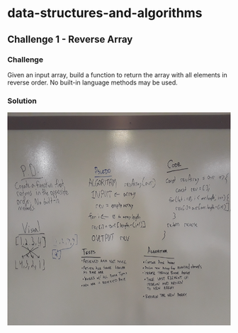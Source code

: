 # data-structures-and-algorithms
## Challenge 1 - Reverse Array
### Challenge
Given an input array, build a function to return the array with all elements in reverse order.  No built-in language methods may be used.
### Solution
<img src='/assets/array_reverse.jpg' width=640 height=480 />